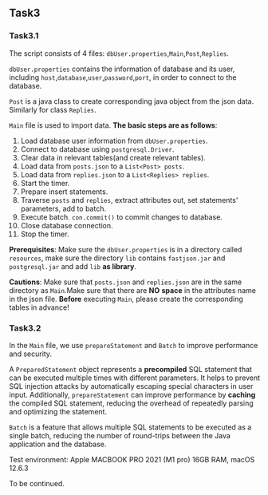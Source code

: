 ## Task3

### Task3.1

The script consists of 4 files: `dbUser.properties`,`Main`,`Post`,`Replies`.

`dbUser.properties` contains the information of database and its user, including `host`,`database`,`user`,`password`,`port`, in order to connect to the database.

`Post` is a java class to create corresponding java object from the json data. Similarly for class `Replies`.

`Main` file is used to import data. **The basic steps are as follows**:

1. Load database user information from `dbUser.properties`.
2. Connect to database using `postgresql.Driver`.
3. Clear data in relevant tables(and create relevant tables).
4. Load data from `posts.json` to a `List<Post> posts`.
5. Load data from `replies.json` to a `List<Replies> replies`.
6. Start the timer.
7. Prepare insert statements.
8. Traverse `posts` and `replies`, extract attributes out, set statements' parameters, add to batch.
9. Execute batch. `con.commit()` to commit changes to database.
10. Close database connection.
11. Stop the timer.

**Prerequisites**: Make sure the `dbUser.properties` is in a directory called `resources`, make sure the directory `lib` contains `fastjson.jar` and `postgresql.jar` and add `lib` **as library**.

**Cautions**: Make sure that `posts.json` and `replies.json` are in the same directory as `Main`.Make sure that there are **NO** **space** in the attributes name in the json file. **Before** executing `Main`, please create the corresponding tables in advance!

### Task3.2

In the `Main` file, we use `prepareStatement` and `Batch` to improve performance and security. 

A `PreparedStatement` object represents a **precompiled** SQL statement that can be executed multiple times with different parameters. It helps to prevent SQL injection attacks by automatically escaping special characters in user input. Additionally, `prepareStatement` can improve performance by **caching** the compiled SQL statement, reducing the overhead of repeatedly parsing and optimizing the statement.

`Batch` is a feature that allows multiple SQL statements to be executed as a single batch, reducing the number of round-trips between the Java application and the database.

Test environment: Apple MACBOOK PRO 2021 (M1 pro) 16GB RAM, macOS 12.6.3

To be continued.




